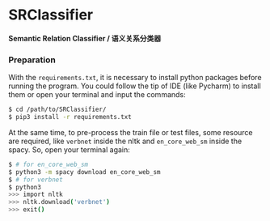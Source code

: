 # SRClassifier
**Semantic Relation Classifier / 语义关系分类器**

### Preparation
With the `requirements.txt`, it is necessary to install python packages before 
running the program. You could follow the tip of IDE (like Pycharm) to install
them or open your terminal and input the commands:
```bash
$ cd /path/to/SRClassifier/
$ pip3 install -r requirements.txt
```
At the same time, to pre-process the train file or test files, some resource are
required, like `verbnet` inside the nltk and `en_core_web_sm` inside the spacy.
So, open your terminal again:
```bash
$ # for en_core_web_sm
$ python3 -m spacy download en_core_web_sm
$ # for verbnet
$ python3
>>> import nltk
>>> nltk.download('verbnet')
>>> exit()
```
